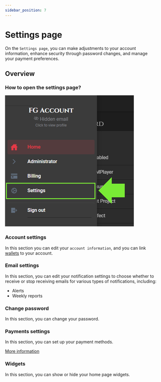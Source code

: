 ```yaml
---
sidebar_position: 7
---
```


# Settings page
On the `Settings page`, you can make adjustments to your account information, enhance security through password changes, and manage your payment preferences.

## Overview

### How to open the settings page?
![Sections](/img/dashboard/account_settings_menu.png)

### Account settings
In this section you can edit your `account information`, and you can link [wallets](../misc/glossary.md#Wallet) to your account.

### Email settings
In this section, you can edit your notification settings to choose whether to receive or stop receiving emails for various types of notifications, including:
- Alerts
- Weekly reports

### Change password
In this section, you can change your password.

### Payments settings
In this section, you can set up your payment methods.

[More information](./settings_payments.md)

### Widgets
In this section, you can show or hide your home page widgets.
